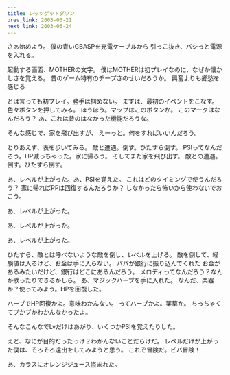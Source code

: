 ```yaml
---
title: レッツゲットダウン
prev_link: 2003-06-21
next_link: 2003-06-24
---
```

さぁ始めよう。
僕の青いGBASPを充電ケーブルから
引っこ抜き、バシっと電源を入れる。

起動する画面、MOTHERの文字。
僕はMOTHERは初プレイなのに、なぜか懐かしさを覚える。
昔のゲーム特有のチープさのせいだろうか。
興奮よりも郷愁を感じる

とは言っても初プレイ。勝手は掴めない。
まずは、最初のイベントをこなす。
色々ボタンを押してみる。
ほうほう。マップはこのボタンか。
このマークはなんだろう？
あ、これは昔のはなかった機能だろうな。

そんな感じで、家を飛び出すが、
えーっと。何をすればいいんだろう。

とりあえず、表を歩いてみる。
敵と遭遇。倒す。ひたすら倒す。
PSIってなんだろう。HP減っちゃった。家に帰ろう。
そしてまた家を飛び出す。
敵との遭遇。倒す。ひたすら倒す。

あ、レベルが上がった。あ、PSIを覚えた。
これはどのタイミングで使うんだろう？
家に帰ればPPは回復するんだろうか？
しなかったら怖いから使わないでおこう。

あ、レベルが上がった。

あ、レベルが上がった。

あ、レベルが上がった。

ひたすら、敵とは呼べないような敵を倒し、レベルを上げる。
敵を倒して、経験値は入るけど、お金は手に入らない。
パパが銀行に振り込んでくれた
お金があるみたいだけど、銀行はどこにあるんだろう。
メロディってなんだろう？なんか歌ったりできるかしら。
あ、マジックハープを手に入れた。
なんだ、楽器か？使ってみよう。HPを回復した。

ハープでHP回復かよ。意味わかんない。
ってハーブかよ。薬草か。
ちっちゃくてプかブかわかんなかったよ。

そんなこんなでLvだけはあがり、いくつかPSIを覚えたりした。

えと、なにが目的だったっけ？わかんないことだらけだ。
レベルだけが上がった僕は、そろそろ遠出をしてみようと思う。
これぞ冒険だ。ビバ冒険！


あ、カラスにオレンジジュース盗まれた。

